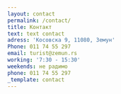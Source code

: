 ```yaml
---
layout: contact
permalink: /contact/
title: Контакт
text: text contact
adress: 'Косовска 9, 11080, Земун'
Phone: 011 74 55 297
email: turist@zemun.rs
working: '7:30 - 15:30'
weekends: не радимо
phone: 011 74 55 297
_template: contact
---
```






